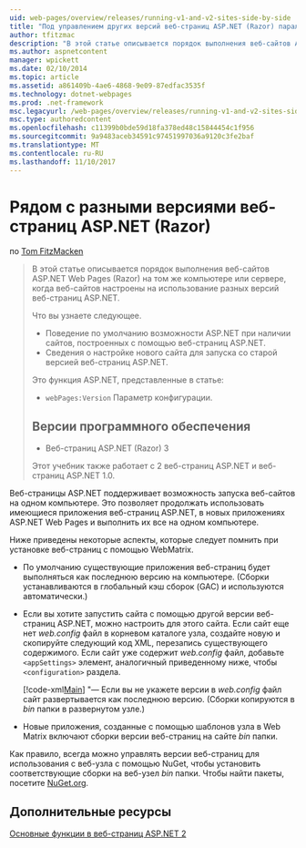 ```yaml
---
uid: web-pages/overview/releases/running-v1-and-v2-sites-side-by-side
title: "Под управлением других версий веб-страниц ASP.NET (Razor) параллельно | Документы Microsoft"
author: tfitzmac
description: "В этой статье описывается порядок выполнения веб-сайтов ASP.NET Web Pages (Razor) на том же компьютере или сервере, когда веб-сайты настроены для использования разных версий..."
ms.author: aspnetcontent
manager: wpickett
ms.date: 02/10/2014
ms.topic: article
ms.assetid: a861409b-4ae6-4868-9e09-87edfac3535f
ms.technology: dotnet-webpages
ms.prod: .net-framework
msc.legacyurl: /web-pages/overview/releases/running-v1-and-v2-sites-side-by-side
msc.type: authoredcontent
ms.openlocfilehash: c11399b0bde59d18fa378ed48c15844454c1f956
ms.sourcegitcommit: 9a9483aceb34591c97451997036a9120c3fe2baf
ms.translationtype: MT
ms.contentlocale: ru-RU
ms.lasthandoff: 11/10/2017
---
```

<a name="running-different-versions-of-aspnet-web-pages-razor-side-by-side"></a>Рядом с разными версиями веб-страниц ASP.NET (Razor)
====================
по [Tom FitzMacken](https://github.com/tfitzmac)

> В этой статье описывается порядок выполнения веб-сайтов ASP.NET Web Pages (Razor) на том же компьютере или сервере, когда веб-сайтов настроены на использование разных версий веб-страниц ASP.NET.
> 
> Что вы узнаете следующее.
> 
> - Поведение по умолчанию возможности ASP.NET при наличии сайтов, построенных с помощью веб-страниц ASP.NET.
> - Сведения о настройке нового сайта для запуска со старой версией веб-страниц ASP.NET.
>   
> 
> Это функция ASP.NET, представленные в статье:
> 
> - `webPages:Version` Параметр конфигурации.
>   
> 
> ## <a name="software-versions"></a>Версии программного обеспечения
> 
> 
> - Веб-страниц ASP.NET (Razor) 3
>   
> 
> Этот учебник также работает с 2 веб-страниц ASP.NET и веб-страниц ASP.NET 1.0.


Веб-страницы ASP.NET поддерживает возможность запуска веб-сайтов на одном компьютере. Это позволяет продолжать использовать имеющиеся приложения веб-страниц ASP.NET, в новых приложениях ASP.NET Web Pages и выполнить их все на одном компьютере.

Ниже приведены некоторые аспекты, которые следует помнить при установке веб-страниц с помощью WebMatrix.

- По умолчанию существующие приложения веб-страниц будет выполняться как последнюю версию на компьютере. (Сборки устанавливаются в глобальный кэш сборок (GAC) и используются автоматически.)
- Если вы хотите запустить сайта с помощью другой версии веб-страниц ASP.NET, можно настроить для этого сайта. Если сайт еще нет *web.config* файл в корневом каталоге узла, создайте новую и скопируйте следующий код XML, перезапись существующего содержимого. Если сайт уже содержит *web.config* файл, добавьте `<appSettings>` элемент, аналогичный приведенному ниже, чтобы `<configuration>` раздела.

    [!code-xml[Main](running-v1-and-v2-sites-side-by-side/samples/sample1.xml)]
"— Если вы не укажете версии в *web.config* файл сайт развертывается как последнюю версию. (Сборки копируются в *bin* папки в развернутом узле.)
- Новые приложения, созданные с помощью шаблонов узла в Web Matrix включают сборки версии веб-страниц на сайте *bin* папки.

Как правило, всегда можно управлять версии веб-страниц для использования с веб-узла с помощью NuGet, чтобы установить соответствующие сборки на веб-узел *bin* папки. Чтобы найти пакеты, посетите [NuGet.org](http://NuGet.org).

## <a name="additional-resources"></a>Дополнительные ресурсы

[Основные функции в веб-страниц ASP.NET 2](top-features-in-web-pages-2.md)
